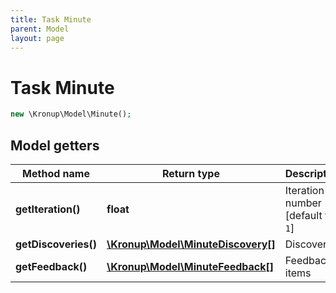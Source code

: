 ```yaml
---
title: Task Minute
parent: Model
layout: page
---
```


# Task Minute

```php
new \Kronup\Model\Minute();
```

## Model getters

Method name | Return type | Description
------------ | ------------- | -------------
**getIteration()** | **float** | Iteration number   [default to `1`]
**getDiscoveries()** | [**\Kronup\Model\MinuteDiscovery[]**](../MinuteDiscovery) | Discoveries
**getFeedback()** | [**\Kronup\Model\MinuteFeedback[]**](../MinuteFeedback) | Feedback items

